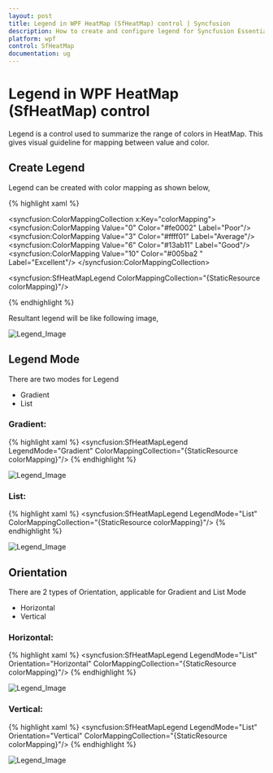 ```yaml
---
layout: post
title: Legend in WPF HeatMap (SfHeatMap) control | Syncfusion
description: How to create and configure legend for Syncfusion Essential Studio WPF HeatMap (SfHeatMap) control, its elements and more.
platform: wpf
control: SfHeatMap
documentation: ug
---
```


# Legend in WPF HeatMap (SfHeatMap) control
Legend is a control used to summarize the range of colors in HeatMap. This gives visual guideline for mapping between value and color.

## Create Legend
Legend can be created with color mapping as shown below,

{% highlight xaml %}

<syncfusion:ColorMappingCollection x:Key="colorMapping">
    <syncfusion:ColorMapping Value="0" Color="#fe0002" Label="Poor"/>
    <syncfusion:ColorMapping Value="3" Color="#ffff01" Label="Average"/>
    <syncfusion:ColorMapping Value="6" Color="#13ab11" Label="Good"/>
    <syncfusion:ColorMapping Value="10" Color="#005ba2 " Label="Excellent"/>
</syncfusion:ColorMappingCollection>

<syncfusion:SfHeatMapLegend ColorMappingCollection="{StaticResource colorMapping}"/>

{% endhighlight %}

Resultant legend will be like following image,

![Legend_Image](Images/Legend.png)

## Legend Mode
There are two modes for Legend

* Gradient
* List


### Gradient:
{% highlight xaml %}
<syncfusion:SfHeatMapLegend 
	LegendMode="Gradient" 
	ColorMappingCollection="{StaticResource colorMapping}"/>
{% endhighlight %}

![Legend_Image](Images/Legend_Gradient.png)

### List:
{% highlight xaml %}
<syncfusion:SfHeatMapLegend
	LegendMode="List" 
	ColorMappingCollection="{StaticResource colorMapping}"/>
{% endhighlight %}

![Legend_Image](Images/Legend_List.png)

## Orientation
There are 2 types of Orientation, applicable for Gradient and List Mode
* Horizontal
* Vertical

### Horizontal:
{% highlight xaml %}
<syncfusion:SfHeatMapLegend 
	LegendMode="List" 
	Orientation="Horizontal" 
	ColorMappingCollection="{StaticResource colorMapping}"/>
{% endhighlight %}

![Legend_Image](Images/Legend_Horizontal.png)

### Vertical:
{% highlight xaml %}
<syncfusion:SfHeatMapLegend 
	LegendMode="List" 
	Orientation="Vertical" 
	ColorMappingCollection="{StaticResource colorMapping}"/>
{% endhighlight %}

![Legend_Image](Images/Legend_Vertical.png)
